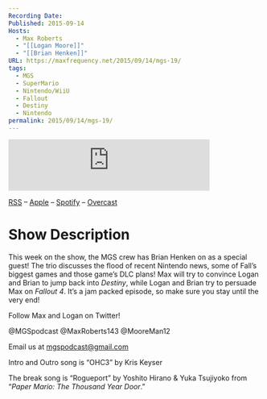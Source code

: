 ```yaml
---
Recording Date: 
Published: 2015-09-14
Hosts:
  - Max Roberts
  - "[[Logan Moore]]"
  - "[[Brian Henken]]"
URL: https://maxfrequency.net/2015/09/14/mgs-19/
tags:
  - MGS
  - SuperMario
  - Nintendo/WiiU
  - Fallout
  - Destiny
  - Nintendo
permalink: 2015/09/14/mgs-19/
---
```

<iframe src="https://podcasters.spotify.com/pod/show/millennialgamingspeak/embed/episodes/Episode-19-The-Life-and-Death-of-Super-Mario-Maker-e1adhtl/a-a6ts47o" height="102px" width="400px" frameborder="0" scrolling="no"></iframe>

[RSS](https://anchor.fm/s/74aa3858/podcast/rss) – [Apple](https://podcasts.apple.com/us/podcast/episode-3-gdc-wrap-up/id1000915981?i=1000542222515) – [Spotify](https://open.spotify.com/episode/7wePXT4Bt22LWifVLx3n8y) – [Overcast](https://overcast.fm/+EtIgeWxEU)
# Show Description

This week on the show, the MGS crew has Brian Henken on as a special guest! The trio discusses the flood of recent Nintendo news, some of Fall’s biggest games and those game’s DLC plans! Max will try to convince Logan and Brian to jump back into *Destiny*, while Logan and Brian try to persuade Max on *Fallout 4*. It’s a jam packed episode, so make sure you stay until the very end!

Follow Max and Logan on Twitter!

@MGSpodcast
@MaxRoberts143
@MooreMan12

Email us at mgspodcast@gmail.com

Intro and Outro song is “OHC3” by Kris Keyser

The break song is “Rogueport” by Yoshito Hirano & Yuka Tsujiyoko from “*Paper Mario: The Thousand Year Door*.”